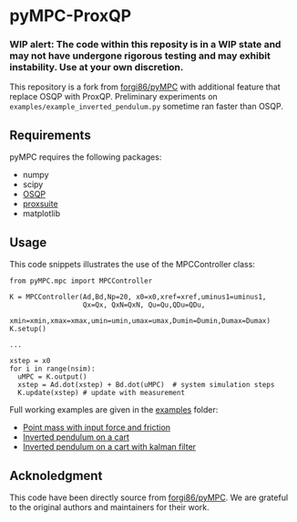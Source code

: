 # pyMPC-ProxQP

### WIP alert: The code within this reposity is in a WIP state and may not have undergone rigorous testing and may exhibit instability. Use at your own discretion.
This repository is a fork from [forgi86/pyMPC](https://github.com/forgi86/pyMPC/blob/master/pyMPC/mpc.py) with additional feature that replace OSQP with ProxQP. Preliminary experiments on `examples/example_inverted_pendulum.py` sometime ran faster than OSQP.

## Requirements

pyMPC requires the following packages:
* numpy
* scipy
* [OSQP](https://osqp.org/)
* [proxsuite](https://github.com/Simple-Robotics/proxsuite)
* matplotlib


## Usage 

This code snippets illustrates the use of the MPCController class:

```
from pyMPC.mpc import MPCController

K = MPCController(Ad,Bd,Np=20, x0=x0,xref=xref,uminus1=uminus1,
                  Qx=Qx, QxN=QxN, Qu=Qu,QDu=QDu,
                  xmin=xmin,xmax=xmax,umin=umin,umax=umax,Dumin=Dumin,Dumax=Dumax)
K.setup()

...

xstep = x0
for i in range(nsim): 
  uMPC = K.output()
  xstep = Ad.dot(xstep) + Bd.dot(uMPC)  # system simulation steps
  K.update(xstep) # update with measurement
```
Full working examples are given in the [examples](examples) folder:
 * [Point mass with input force and friction](examples/example_point_mass.ipynb)
 * [Inverted pendulum on a cart](examples/example_inverted_pendulum.ipynb)
 * [Inverted pendulum on a cart with kalman filter](examples/example_inverted_pendulum_kalman.ipynb)

## Acknoledgment
This code have been directly source from [forgi86/pyMPC](https://github.com/forgi86/pyMPC/blob/master/pyMPC/mpc.py). We are grateful to the original authors and maintainers for their work.
